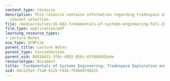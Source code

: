 ```yaml
---
content_type: resource
description: This resource contains information regarding tradespace exploration and
  concept selection.
file: /media/courses/16-842-fundamentals-of-systems-engineering-fall-2015/dac225aff5a84125fd1bf9364d748221_MIT16_842F15_Ses_5_Design.pdf
file_type: application/pdf
learning_resource_types:
- Lecture Notes
ocw_type: OCWFile
parent_title: Lecture Notes
parent_type: CourseSection
parent_uid: 04410431-3f0c-d892-956c-65f848dd2ede
resourcetype: Document
title: 'Fundamentals of Systems Engineering: Tradespace Exploration and Concept Selection'
uid: dac225af-f5a8-4125-fd1b-f9364d748221
---
```

